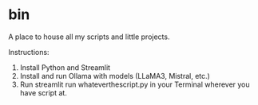 # bin
A place to house all my scripts and little projects.

Instructions:
1.	Install Python and Streamlit
2.	Install and run Ollama with models (LLaMA3, Mistral, etc.)
3.	Run streamlit run whateverthescript.py in your Terminal wherever you have script at.